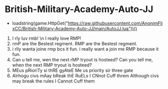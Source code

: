 # British-Military-Academy-Auto-JJ

- loadstring(game:HttpGet("https://raw.githubusercontent.com/AnonimFlixCC/British-Military-Academy-Auto-JJ/main/AutoJJ.lua"))()


1. I rly luv rmb! \n I really love RMP!
2. rmP are the Bestest regment.
RMP are the Bestest regment.
3.  i rlly wanta joine rmp bcs it fun.
i really want a join me RMP because it fun.
4. Can u tell me, wen the next rMP tryout is hosteed?
Can you tell me, when the next RMP tryout is hosteed?
5. MEus pRioriTy si thRE gyAteE
Me us priority sir three gate
6. Alrhogu civs mAay bReak thE RuELs I CNnot Cuff threm
Although civs may break the rules I Cannot Cuff them
